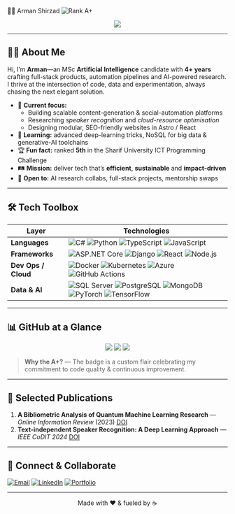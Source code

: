👨‍💻 Arman Shirzad  ![Rank A+](https://img.shields.io/badge/GitHub%20Rank-A%2B-brightgreen?style=for-the-badge&logo=github)

<p align="center">
  <img src="https://readme-typing-svg.demolab.com?font=Fira+Code&pause=800&center=true&vCenter=true&repeat=false&width=550&lines=Software+Engineer+%7C+AI+Researcher+%7C+R%26D+Specialist;Building+solutions+that+matter+%F0%9F%9A%80"/>
</p>

---

## 🧑‍🚀 About Me

Hi, I’m **Arman**—an MSc **Artificial Intelligence** candidate with **4+ years** crafting full-stack products, automation pipelines and AI-powered research. I thrive at the intersection of code, data and experimentation, always chasing the next elegant solution.

* 🔭 **Current focus:**
  * Building scalable content-generation & social-automation platforms
  * Researching *speaker recognition* and *cloud-resource optimisation*
  * Designing modular, SEO-friendly websites in Astro / React
* 🌱 **Learning:** advanced deep-learning tricks, NoSQL for big data & generative-AI toolchains
* 🏆 **Fun fact:** ranked **5th** in the Sharif University ICT Programming Challenge
* 🛤 **Mission:** deliver tech that’s **efficient**, **sustainable** and **impact-driven**
* 🤝 **Open to:** AI research collabs, full-stack projects, mentorship swaps

---

## 🛠 Tech Toolbox

| Layer | Technologies |
|-------|--------------|
| **Languages** | ![C#](https://img.shields.io/badge/-C%23-239120?style=for-the-badge&logo=csharp&logoColor=white) ![Python](https://img.shields.io/badge/-Python-3776AB?style=for-the-badge&logo=python&logoColor=white) ![TypeScript](https://img.shields.io/badge/-TypeScript-007ACC?style=for-the-badge&logo=typescript&logoColor=white) ![JavaScript](https://img.shields.io/badge/-JavaScript-F7DF1E?style=for-the-badge&logo=javascript&logoColor=black) |
| **Frameworks** | ![ASP.NET Core](https://img.shields.io/badge/-ASP.NET%20Core-512BD4?style=for-the-badge&logo=.net&logoColor=white) ![Django](https://img.shields.io/badge/-Django-092E20?style=for-the-badge&logo=django&logoColor=white) ![React](https://img.shields.io/badge/-React-20232A?style=for-the-badge&logo=react&logoColor=61DAFB) ![Node.js](https://img.shields.io/badge/-Node.js-339933?style=for-the-badge&logo=node.js&logoColor=white) |
| **Dev Ops / Cloud** | ![Docker](https://img.shields.io/badge/-Docker-2496ED?style=for-the-badge&logo=docker&logoColor=white) ![Kubernetes](https://img.shields.io/badge/-Kubernetes-326CE5?style=for-the-badge&logo=kubernetes&logoColor=white) ![Azure](https://img.shields.io/badge/-Azure-0089D6?style=for-the-badge&logo=microsoftazure&logoColor=white) ![GitHub Actions](https://img.shields.io/badge/-GitHub%20Actions-2088FF?style=for-the-badge&logo=githubactions&logoColor=white) |
| **Data & AI** | ![SQL Server](https://img.shields.io/badge/-SQL%20Server-CC2927?style=for-the-badge&logo=microsoftsqlserver&logoColor=white) ![PostgreSQL](https://img.shields.io/badge/-PostgreSQL-336791?style=for-the-badge&logo=postgresql&logoColor=white) ![MongoDB](https://img.shields.io/badge/-MongoDB-47A248?style=for-the-badge&logo=mongodb&logoColor=white) ![PyTorch](https://img.shields.io/badge/-PyTorch-EE4C2C?style=for-the-badge&logo=pytorch&logoColor=white) ![TensorFlow](https://img.shields.io/badge/-TensorFlow-FF6F00?style=for-the-badge&logo=tensorflow&logoColor=white) |

---

## 📊 GitHub at a Glance

<p align="center">
  <img src="https://github-readme-stats.vercel.app/api?username=ArmanShirzad&show_icons=true&include_all_commits=true&count_private=true&theme=radical&custom_title=Arman's%20GitHub%20Stats"/>
  <img src="https://github-readme-streak-stats.herokuapp.com/?user=ArmanShirzad&theme=radical"/>
  <img src="https://github-readme-stats.vercel.app/api/top-langs/?username=ArmanShirzad&layout=compact&hide_progress=true&theme=radical"/>
</p>

> **Why the A+?** — The badge is a custom flair celebrating my commitment to code quality & continuous improvement.

---

## 📝 Selected Publications

1. **A Bibliometric Analysis of Quantum Machine Learning Research** — _Online Information Review_ (2023) [DOI](https://doi.org/10.1080/0194262X.2023.2292049)
2. **Text-independent Speaker Recognition: A Deep Learning Approach** — _IEEE CoDIT 2024_ [DOI](https://ieeexplore.ieee.org/document/10708578)

---

## 🤝 Connect & Collaborate

[![Email](https://img.shields.io/badge/Email-D14836?style=for-the-badge&logo=gmail&logoColor=white)](mailto:armanshirzad1998@gmail.com)
[![LinkedIn](https://img.shields.io/badge/LinkedIn-0A66C2?style=for-the-badge&logo=linkedin&logoColor=white)](https://linkedin.com/in/arman-shirzad)
[![Portfolio](https://img.shields.io/badge/Portfolio-000000?style=for-the-badge&logo=github&logoColor=white)](https://armanshirzad.guru)

---

<p align="center">Made with ❤️ & fueled by ☕</p>
